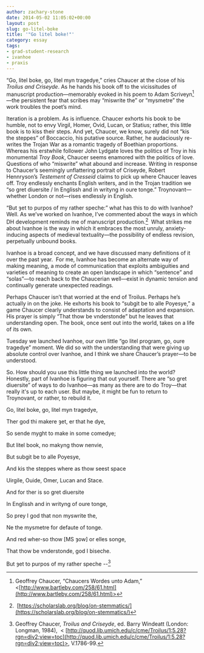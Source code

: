 ```yaml
---
author: zachary-stone
date: 2014-05-02 11:05:02+00:00
layout: post
slug: go-litel-boke
title: '"Go litel boke!"'
category: essay
tags:
- grad-student-research
- ivanhoe
- praxis
---
```


“Go, litel boke, go, litel myn tragedye,” cries Chaucer at the close of his _Troilus and Criseyde_. As he hands his book off to the vicissitudes of manuscript production&mdash;memorably evoked in his poem to Adam Scriveyn[^1]&mdash;the persistent fear that scribes may “miswrite the” or “mysmetre” the work troubles the poet’s mind.

Iteration is a problem. As is influence. Chaucer exhorts his book to be humble, not to envy Virgil, Homer, Ovid, Lucan, or Statius; rather, this little book is to kiss their steps. And yet, Chaucer, we know, surely did not “kis the steppes” of Boccaccio, his putative source. Rather, he audaciously re-writes the Trojan War as a romantic tragedy of Boethian proportions. Whereas his erstwhile follower John Lydgate loves the politics of Troy in his monumental _Troy Book_, Chaucer seems enamored with the politics of love. Questions of who “miswrite” what abound and increase. Writing in response to Chaucer’s seemingly unflattering portrait of Criseyde, Robert Hennryson’s _Testement of Cresseid_ claims to pick up where Chaucer leaves off. Troy endlessly enchants English writers, and in the Trojan tradition we “so gret diuersite / In Englissh and in writyng in oure tonge.” Troynovant&mdash;whether London or not&mdash;rises endlessly in English.

“But ȝet to purpos of my rather speche:” what has this to do with Ivanhoe? Well. As we’ve worked on Ivanhoe, I’ve commented about the ways in which DH development reminds me of manuscript production.[^2]  What strikes me about Ivanhoe is the way in which it embraces the most unruly, anxiety-inducing aspects of medieval textuality&mdash;the possibility of endless revision, perpetually unbound books.

Ivanhoe is a broad concept, and we have discussed many definitions of it over the past year.  For me, Ivanhoe has become an alternate way of making meaning, a mode of communication that exploits ambiguities and varieties of meaning to create an open landscape in which “sentence” and “solas”&mdash;to reach back to the Chaucerian well&mdash;exist in dynamic tension and continually generate unexpected readings.

Perhaps Chaucer isn’t that worried at the end of Troilus. Perhaps he’s actually in on the joke. He exhorts his book to “subgit be to alle Poyesye,” a game Chaucer clearly understands to consist of adaptation and expansion. His prayer is simply “That thow be vnderstonde” but he leaves that understanding open. The book, once sent out into the world, takes on a life of its own.

Tuesday we launched Ivanhoe, our own little “go litel program, go, oure tragedye” moment. We did so with the understanding that were giving up absolute control over Ivanhoe, and I think we share Chaucer’s prayer&mdash;to be understood.

So. How should you use this little thing we launched into the world? Honestly, part of Ivanhoe is figuring that out yourself. There are “so gret diuersite” of ways to do Ivanhoe&mdash;as many as there are to do Troy&mdash;that really it's up to each user. But maybe, it might be fun to return to Troynovant, or rather, to rebuild it.

Go, litel boke, go, litel myn tragedye,

Ther god thi makere ȝet, er that he dye,

So sende myght to make in some comedye;

But litel book, no makyng thow nenvie,

But subgit be to alle Poyesye,

And kis the steppes where as thow seest space

Uirgile, Ouide, Omer, Lucan and Stace.

And for ther is so gret diuersite

In Englissh and in writyng of oure tonge,

So prey I god that non myswrite the,

Ne the mysmetre for defaute of tonge.

And red wher-so thow [MS ȝow] or elles songe,

That thow be vnderstonde, god I biseche.

But ȝet to purpos of my rather speche --[^3]



[^1]: Geoffrey Chaucer, “Chaucers Wordes unto Adam,” <[http://www.bartleby.com/258/61.html](http://www.bartleby.com/258/61.html)>

[^2]: [https://scholarslab.org/blog/on-stemmatics/](https://scholarslab.org/blog/on-stemmatics/)

[^3]: Geoffrey Chaucer, _Troilus and Criseyde_, ed. Barry Windeatt (London: Longman, 1984),  < [http://quod.lib.umich.edu/c/cme/Troilus/1:5.28?rgn=div2;view=toc](http://quod.lib.umich.edu/c/cme/Troilus/1:5.28?rgn=div2;view=toc)>, V.1786-99.
